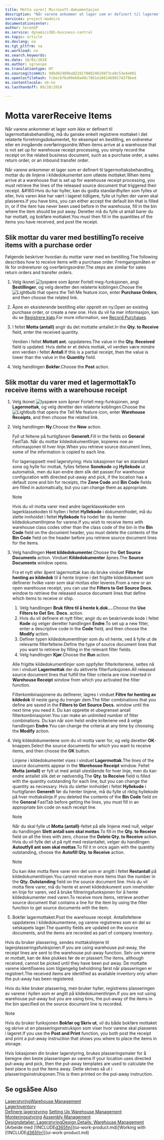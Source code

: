 ```yaml
---
title: Motta varer| Microsoft-dokumentasjon
description: "Når varene ankommer et lager som er definert til lagermottaksbehandling, mottar du de linjene i kildedokumentet som utløste mottaket."
services: project-madeira
documentationcenter: 
author: SorenGP
ms.service: dynamics365-business-central
ms.topic: article
ms.devlang: na
ms.tgt_pltfrm: na
ms.workload: na
ms.search.keywords: 
ms.date: 10/01/2018
ms.author: sgroespe
ms.translationtype: HT
ms.sourcegitcommit: 9dbd92409ba02281f008246194f3ce0c53e4e001
ms.openlocfilehash: fcbecbf6a90e60a49c7861e16614b98174379bed
ms.contentlocale: nb-no
ms.lasthandoff: 09/28/2018

---
```

# <a name="receive-items"></a><span data-ttu-id="972aa-103">Motta varer</span><span class="sxs-lookup"><span data-stu-id="972aa-103">Receive Items</span></span>
<span data-ttu-id="972aa-104">Når varene ankommer et lager som ikke er definert til lagermottaksbehandling, må du ganske enkelt registrere mottaket i det relaterte forretningsdokumentet, for eksempel en bestilling, en ordreretur eller en inngående overføringsordre.</span><span class="sxs-lookup"><span data-stu-id="972aa-104">When items arrive at a warehouse that is not set up for warehouse receipt processing, you simply record the receipt on the related business document, such as a purchase order, a sales return order, or an inbound transfer order.</span></span>

<span data-ttu-id="972aa-105">Når varene ankommer et lager som er definert til lagermottaksbehandling, mottar du de linjene i kildedokumentet som utløste mottaket.</span><span class="sxs-lookup"><span data-stu-id="972aa-105">When items arrive at a warehouse that is set up for warehouse receipt processing, you must retrieve the lines of the released source document that triggered their receipt.</span></span> <span data-ttu-id="972aa-106">&#160:Hvis du har hyller, kan du godta standardhyllen som fylles ut eller, hvis varen ikke har vært i lageret tidligere, fylle ut hyllen der varen skal plasseres.</span><span class="sxs-lookup"><span data-stu-id="972aa-106">If you have bins, you can either accept the default bin that is filled in, or if the item has never been used before in the warehouse, fill in the bin where the item should be put away.</span></span> <span data-ttu-id="972aa-107">Deretter må du fylle ut antall barer du har mottatt, og bokføre mottaket.</span><span class="sxs-lookup"><span data-stu-id="972aa-107">You must then fill in the quantities of the items you have received, and post the receipt.</span></span>  

## <a name="to-receive-items-with-a-purchase-order"></a><span data-ttu-id="972aa-108">Slik mottar du varer med bestilling</span><span class="sxs-lookup"><span data-stu-id="972aa-108">To receive items with a purchase order</span></span>
<span data-ttu-id="972aa-109">Følgende beskriver hvordan du mottar varer med en bestilling.</span><span class="sxs-lookup"><span data-stu-id="972aa-109">The following describes how to receive items with a purchase order.</span></span> <span data-ttu-id="972aa-110">Fremgangsmåten er lik for ordrereturer og overføringsordrer.</span><span class="sxs-lookup"><span data-stu-id="972aa-110">The steps are similar for sales return orders and transfer orders.</span></span>  
1. <span data-ttu-id="972aa-111">Velg ikonet ![lyspære som åpner Fortell meg-funksjonen](media/ui-search/search_small.png "Fortell hva du vil gjøre"), angi **Bestillinger**, og velg deretter den relaterte koblingen.</span><span class="sxs-lookup"><span data-stu-id="972aa-111">Choose the ![Lightbulb that opens the Tell Me feature](media/ui-search/search_small.png "Tell me what you want to do") icon, enter **Purchase Orders**, and then choose the related link.</span></span>
2. <span data-ttu-id="972aa-112">Åpne en eksisterende bestilling eller opprett en ny.</span><span class="sxs-lookup"><span data-stu-id="972aa-112">Open an existing purchase order, or create a new one.</span></span> <span data-ttu-id="972aa-113">Hvis du vil ha mer informasjon, kan du se [Registrere kjøp](purchasing-how-record-purchases.md).</span><span class="sxs-lookup"><span data-stu-id="972aa-113">For more information, see [Record Purchases](purchasing-how-record-purchases.md).</span></span>
3. <span data-ttu-id="972aa-114">I feltet **Motta (antall)** angir du det mottatte antallet.</span><span class="sxs-lookup"><span data-stu-id="972aa-114">In the **Qty. to Receive** field, enter the received quantity.</span></span>

    <span data-ttu-id="972aa-115">Verdien i feltet **Mottatt ant.** oppdateres.</span><span class="sxs-lookup"><span data-stu-id="972aa-115">The value in the **Qty. Received** field is updated.</span></span> <span data-ttu-id="972aa-116">Hvis dette er et delvis mottak, vil verdien være mindre enn verdien i feltet **Antall**.</span><span class="sxs-lookup"><span data-stu-id="972aa-116">If this is a partial receipt, then the value is lower than the value in the **Quantity** field.</span></span>
4. <span data-ttu-id="972aa-117">Velg handlingen **Bokfør**.</span><span class="sxs-lookup"><span data-stu-id="972aa-117">Choose the **Post** action.</span></span>

## <a name="to-receive-items-with-a-warehouse-receipt"></a><span data-ttu-id="972aa-118">Slik mottar du varer med et lagermottak</span><span class="sxs-lookup"><span data-stu-id="972aa-118">To receive items with a warehouse receipt</span></span>
1.  <span data-ttu-id="972aa-119">Velg ikonet ![lyspære som åpner Fortell meg-funksjonen](media/ui-search/search_small.png "Fortell hva du vil gjøre"), angi **Lagermottak**, og velg deretter den relaterte koblingen.</span><span class="sxs-lookup"><span data-stu-id="972aa-119">Choose the ![Lightbulb that opens the Tell Me feature](media/ui-search/search_small.png "Tell me what you want to do") icon, enter **Warehouse Receipts**, and then choose the related link.</span></span>  
2.  <span data-ttu-id="972aa-120">Velg handlingen **Ny**.</span><span class="sxs-lookup"><span data-stu-id="972aa-120">Choose the **New** action.</span></span>  

    <span data-ttu-id="972aa-121">Fyll ut feltene på hurtigfanen **Generelt**.</span><span class="sxs-lookup"><span data-stu-id="972aa-121">Fill in the fields on **General** FastTab.</span></span> <span data-ttu-id="972aa-122">Når du mottar kildedokumentlinjer, kopieres noe av informasjonen til hver linje.</span><span class="sxs-lookup"><span data-stu-id="972aa-122">When you retrieve source document lines, some of the information is copied to each line.</span></span>  

    <span data-ttu-id="972aa-123">For lageroppsett med lagerstyring: Hvis lokasjonen har en standard sone og hylle for mottak, fylles feltene **Sonekode** og **Hyllekode** ut automatisk, men du kan endre dem slik det passer.</span><span class="sxs-lookup"><span data-stu-id="972aa-123">For warehouse configuration with directed put-away and pick, if the location has a default zone and bin for receipts, the **Zone Code** and **Bin Code** fields are filled in automatically, but you can change them as appropriate.</span></span>  

    > [!NOTE]  
    >  <span data-ttu-id="972aa-124">Hvis du vil motta varer med andre lagerklassekoder enn lagerklassekoden til hyllen i feltet **Hyllekode** i dokumenthodet, må du slette innholdet i feltet **Hyllekode** fra hodet før du henter kildedokumentlinjene for varene.</span><span class="sxs-lookup"><span data-stu-id="972aa-124">If you wish to receive items with warehouse class codes other than the class code of the bin in the **Bin Code** field on the document header, you must delete the contents of the **Bin Code** field on the header before you retrieve source document lines for the items.</span></span>  
3.  <span data-ttu-id="972aa-125">Velg handlingen **Hent kildedokumenter**.</span><span class="sxs-lookup"><span data-stu-id="972aa-125">Choose the **Get Source Documents** action.</span></span> <span data-ttu-id="972aa-126">Vinduet **Kildedokumenter** åpnes.</span><span class="sxs-lookup"><span data-stu-id="972aa-126">The **Source Documents** window opens.</span></span>

    <span data-ttu-id="972aa-127">Fra et nytt eller åpent lagermottak kan du bruke vinduet **Filtre for henting av kildedok** til å hente linjene i det frigitte kildedokument som definerer hvilke varer som skal mottas eller leveres.</span><span class="sxs-lookup"><span data-stu-id="972aa-127">From a new or an open warehouse receipt, you can use the **Filters to Get Source Docs.** window to retrieve the released source document lines that define which items to receive or ship.</span></span>

    1. <span data-ttu-id="972aa-128">Velg handlingen **Bruk filtre til å hente k.dok...**.</span><span class="sxs-lookup"><span data-stu-id="972aa-128">Choose the **Use Filters to Get Src. Docs.** action.</span></span>  
    2. <span data-ttu-id="972aa-129">Hvis du vil definere et nytt filter, angir du en beskrivende kode i feltet **Kode** og velger deretter handlingen **Endre**.</span><span class="sxs-lookup"><span data-stu-id="972aa-129">To set up a new filter, enter a descriptive code in the **Code** field, and then choose the **Modify** action.</span></span>  
    3. <span data-ttu-id="972aa-130">Definer typen kildedokumentlinjer som du vil hente, ved å fylle ut de relevante filterfeltene.</span><span class="sxs-lookup"><span data-stu-id="972aa-130">Define the type of source document lines that you want to retrieve by filling in the relevant filter fields.</span></span>  
    4. <span data-ttu-id="972aa-131">Velg handlingen **Kjør**.</span><span class="sxs-lookup"><span data-stu-id="972aa-131">Choose the **Run** action.</span></span>  

    <span data-ttu-id="972aa-132">Alle frigitte kildedokumentlinjer som oppfyller filterkriteriene, settes nå inn i vinduet **Lagermottak** der du aktiverte filterfunksjonen.</span><span class="sxs-lookup"><span data-stu-id="972aa-132">All released source document lines that fulfill the filter criteria are now inserted in **Warehouse Receipt** window from which you activated the filter function.</span></span>  

    <span data-ttu-id="972aa-133">Filterkombinasjonene du definerer, lagres i vinduet **Filtre for henting av kildedok** til neste gang du trenger dem.</span><span class="sxs-lookup"><span data-stu-id="972aa-133">The filter combinations that you define are saved in the **Filters to Get Source Docs.** window until the next time you need it.</span></span> <span data-ttu-id="972aa-134">Du kan opprette et ubegrenset antall filterkombinasjoner.</span><span class="sxs-lookup"><span data-stu-id="972aa-134">You can make an unlimited number of filter combinations.</span></span> <span data-ttu-id="972aa-135">Du kan når som helst endre kriteriene ved å velge handlingen **Endre**.</span><span class="sxs-lookup"><span data-stu-id="972aa-135">You can change the criteria at any time by choosing the **Modify** action.</span></span>

4.  <span data-ttu-id="972aa-136">Velg kildedokumentene som du vil motta varer for, og velg deretter **OK**-knappen.</span><span class="sxs-lookup"><span data-stu-id="972aa-136">Select the source documents for which you want to receive items, and then choose the **OK** button.</span></span>  

    <span data-ttu-id="972aa-137">Linjene i kildedokumentet vises i vinduet **Lagermottak**.</span><span class="sxs-lookup"><span data-stu-id="972aa-137">The lines of the source documents appear in the **Warehouse Receipt** window.</span></span> <span data-ttu-id="972aa-138">Feltet **Motta (antall)** er fylt ut med antall utestående for hver linje, men du kan endre antallet slik det er nødvendig.</span><span class="sxs-lookup"><span data-stu-id="972aa-138">The **Qty. to Receive** field is filled with the quantity outstanding for each line, but you can change the quantity as necessary.</span></span> <span data-ttu-id="972aa-139">Hvis du sletter innholdet i feltet **Hyllekode** i hurtigfanen **Generelt** før du henter linjene, må du fylle ut riktig hyllekode på hver mottakslinje.</span><span class="sxs-lookup"><span data-stu-id="972aa-139">If you deleted the contents of the **Bin Code** field on the **General** FastTab before getting the lines, you must fill in an appropriate bin code on each receipt line.</span></span>  

    > [!NOTE]  
    >  <span data-ttu-id="972aa-140">Når du skal fylle ut **Motta (antall)**-feltet på alle linjene med null, velger du handlingen **Slett antall som skal mottas**.</span><span class="sxs-lookup"><span data-stu-id="972aa-140">To fill in the **Qty. to Receive** field on all the lines with zero, choose the **Delete Qty. to Receive** action.</span></span> <span data-ttu-id="972aa-141">Hvis du vil fylle det ut på nytt med restantallet, velger du handlingen **Autoutfyll ant som skal mottas**.</span><span class="sxs-lookup"><span data-stu-id="972aa-141">To fill it in once again with the quantity outstanding, choose the **Autofill Qty. to Receive** action.</span></span>  

    > [!NOTE]  
    >  <span data-ttu-id="972aa-142">Du kan ikke motta flere varer enn det som er angitt i feltet **Restantall** på kildedokumentlinjen.</span><span class="sxs-lookup"><span data-stu-id="972aa-142">You cannot receive more items than the number in the **Qty. Outstanding** field on the source document line.</span></span> <span data-ttu-id="972aa-143">Hvis du vil motta flere varer, må du hente et annet kildedokument som inneholder en linje for varen, ved å bruke filtreringsfunksjonen for å hente kildedokumenter med varen.</span><span class="sxs-lookup"><span data-stu-id="972aa-143">To receive more items, retrieve another source document that contains a line for the item by using the filter function to get source documents with the item.</span></span>  

5.  <span data-ttu-id="972aa-144">Bokfør lagermottaket.</span><span class="sxs-lookup"><span data-stu-id="972aa-144">Post the warehouse receipt.</span></span> <span data-ttu-id="972aa-145">Antallsfeltene oppdateres i kildedokumentene, og varene registreres som en del av selskapets lager.</span><span class="sxs-lookup"><span data-stu-id="972aa-145">The quantity fields are updated on the source documents, and the items are recorded as part of company inventory.</span></span>  

<span data-ttu-id="972aa-146">Hvis du bruker plassering, sendes mottakslinjene til lagerplasseringsfunksjonen.</span><span class="sxs-lookup"><span data-stu-id="972aa-146">If you are using warehouse put-away, the receipt lines are sent to the warehouse put-away function.</span></span> <span data-ttu-id="972aa-147">Selv om varene er mottatt, kan de ikke plukkes før de er plassert.</span><span class="sxs-lookup"><span data-stu-id="972aa-147">The items, although received, cannot be picked until they have been put away.</span></span> <span data-ttu-id="972aa-148">De mottatte varene identifiseres som tilgjengelig beholdning først når plasseringen er registrert.</span><span class="sxs-lookup"><span data-stu-id="972aa-148">The received items are identified as available inventory only when the put-away has been registered.</span></span>  

<span data-ttu-id="972aa-149">Hvis du ikke bruker plassering, men bruker hyller, registreres plasseringen av varene i hyllen som er angitt på kildedokumentlinjen.</span><span class="sxs-lookup"><span data-stu-id="972aa-149">If you are not using warehouse put-away but you are using bins, the put-away of the items in the bin specified on the source document line is recorded.</span></span>  

> [!NOTE]  
>  <span data-ttu-id="972aa-150">Hvis du bruker funksjonen **Bokfør og Skriv ut**, vil du både bokføre mottaket og skrive ut en plasseringsinstruksjon som viser hvor varene skal plasseres i lageret.</span><span class="sxs-lookup"><span data-stu-id="972aa-150">If you use the **Post and Print** function, you both post the receipt and print a put-away instruction that shows you where to place the items in storage.</span></span>  
>   
>  <span data-ttu-id="972aa-151">Hvis lokasjonen din bruker lagerstyring, brukes plasseringsmaler for å beregne den beste plasseringen av varene.</span><span class="sxs-lookup"><span data-stu-id="972aa-151">If your location uses directed put-away and pick, then the put-away templates are used to calculate the best place to put the items away.</span></span> <span data-ttu-id="972aa-152">Dette skrives så ut i plasseringsinstruksjonen.</span><span class="sxs-lookup"><span data-stu-id="972aa-152">This is then printed on the put-away instruction.</span></span>  

## <a name="see-also"></a><span data-ttu-id="972aa-153">Se også</span><span class="sxs-lookup"><span data-stu-id="972aa-153">See Also</span></span>  
[<span data-ttu-id="972aa-154">Lagerstyring</span><span class="sxs-lookup"><span data-stu-id="972aa-154">Warehouse Management</span></span>](warehouse-manage-warehouse.md)  
[<span data-ttu-id="972aa-155">Lager</span><span class="sxs-lookup"><span data-stu-id="972aa-155">Inventory</span></span>](inventory-manage-inventory.md)  
<span data-ttu-id="972aa-156">[Definere lagerstyring](warehouse-setup-warehouse.md)   </span><span class="sxs-lookup"><span data-stu-id="972aa-156">[Setting Up Warehouse Management](warehouse-setup-warehouse.md)   </span></span>  
<span data-ttu-id="972aa-157">[Monteringsstyring](assembly-assemble-items.md)  </span><span class="sxs-lookup"><span data-stu-id="972aa-157">[Assembly Management](assembly-assemble-items.md)  </span></span>  
[<span data-ttu-id="972aa-158">Designdetaljer: Lagerstyring</span><span class="sxs-lookup"><span data-stu-id="972aa-158">Design Details: Warehouse Management</span></span>](design-details-warehouse-management.md)  
<span data-ttu-id="972aa-159">[Arbeide med [!INCLUDE[d365fin](includes/d365fin_md.md)]](ui-work-product.md)</span><span class="sxs-lookup"><span data-stu-id="972aa-159">[Working with [!INCLUDE[d365fin](includes/d365fin_md.md)]](ui-work-product.md)</span></span>

